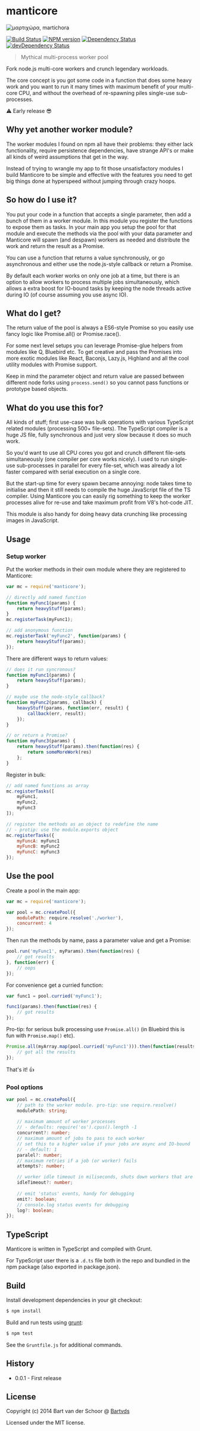# manticore

<img src="https://i.imgur.com/HFN1Nyi.jpg" title="μαρτιχώρα, martichora" />

[![Build Status](https://secure.travis-ci.org/Bartvds/manticore.svg?branch=master)](http://travis-ci.org/Bartvds/manticore) [![NPM version](https://badge.fury.io/js/manticore.svg)](http://badge.fury.io/js/manticore) [![Dependency Status](https://david-dm.org/Bartvds/manticore.svg)](https://david-dm.org/Bartvds/manticore) [![devDependency Status](https://david-dm.org/Bartvds/manticore/dev-status.svg)](https://david-dm.org/Bartvds/manticore#info=devDependencies)

> Mythical multi-process worker pool

Fork node.js multi-core workers and crunch legendary workloads.

The core concept is you got some code in a function that does some heavy work and you want to run it many times with maximum benefit of your multi-core CPU, and without the overhead of re-spawning piles single-use sub-processes.

:warning: Early release :sunglasses:


## Why yet another worker module?

The worker modules I found on npm all have their problems: they either lack functionality, require persistence dependencies, have strange API's or make all kinds of weird assumptions that get in the way.

Instead of trying to wrangle my app to fit those unsatisfactory modules I build Manticore to be simple and effective with the features you need to get big things done at hyperspeed without jumping through crazy hoops.


## So how do I use it?

You put your code in a function that accepts a single parameter, then add a bunch of them in a worker module. In this module you register the functions to expose them as tasks. In your main app you setup the pool for that module and execute the methods via the pool with your data parameter and Manticore will spawn (and despawn) workers as needed and distribute the work and return the result as a Promise. 

You can use a function that returns a value synchronously, or go asynchronous and either use the node.js-style callback or return a Promise. 

By default each worker works on only one job at a time, but there is an option to allow workers to process multiple jobs simultaneously, which allows a extra boost for IO-bound tasks by keeping the node threads active during IO (of course assuming you use async IO).


## What do I get?

The return value of the pool is always a ES6-style Promise so you easily use fancy logic like Promise.all() or Promise.race().

For some next level setups you can leverage Promise-glue helpers from modules like Q, Bluebird etc. To get creative and pass the Promises into more exotic modules like React, Baconjs, Lazy.js, Highland and all the cool utility modules with Promise support.

Keep in mind the parameter object and return value are passed between different node forks using `process.send()` so you cannot pass functions or prototype based objects.


## What do you use this for?

All kinds of stuff; first use-case was bulk operations with various TypeScript related modules (processing 500+ file-sets). The TypeScript compiler is a huge JS file, fully synchronous and just very slow because it does so much work. 

So you'd want to use all CPU cores you got and crunch different file-sets simultaneously (one compiler per core works nicely). I used to run single-use sub-processes in parallel for every file-set, which was already a lot faster compared with serial execution on a single core. 

But the start-up time for every spawn became annoying: node takes time to initialise and then it still needs to compile the huge JavaScript file of the TS compiler. Using Manticore you can easily rig something to keep the worker processes alive for re-use and take maximum profit from V8's hot-code JIT.  

This module is also handy for doing heavy data crunching like processing images in JavaScript.


## Usage

### Setup worker

Put the worker methods in their own module where they are registered to Manticore:

````js
var mc = require('manticore');

// directly add named function
function myFunc1(params) {
	return heavyStuff(params);
}
mc.registerTask(myFunc1);

// add anonymous function
mc.registerTask('myFunc2', function(params) {
	return heavyStuff(params);
});
````

There are different ways to return values:

````js
// does it run syncronous?
function myFunc1(params) {
    return heavyStuff(params);
}

// maybe use the node-style callback?
function myFunc2(params, callback) {
    heavyStuff(params, function(err, result) {
        callback(err, result);
    });
}

// or return a Promise?
function myFunc3(params) {
    return heavyStuff(params).then(function(res) {
        return someMoreWork(res)
    };
}
````

Register in bulk:
````js
// add named functions as array
mc.registerTasks([
    myFunc1,
    myFunc2,
    myFunc3
]);

// register the methods as an object to redefine the name
// - protip: use the module.exports object
mc.registerTasks({
    myFuncA: myFunc1
    myFuncB: myFunc2
    myFuncC: myFunc3
});
````

## Use the pool

Create a pool in the main app:

````js
var mc = require('manticore');

var pool = mc.createPool({
	modulePath: require.resolve('./worker'),
	concurrent: 4
});
````


Then run the methods by name, pass a parameter value and get a Promise:

````js
pool.run('myFunc1', myParams).then(function(res) {
    // got results
}, function(err) {
    // oops
});
````

For convenience get a curried function:

````js
var func1 = pool.curried('myFunc1');

func1(params).then(function(res) {
    // got results
});
````

Pro-tip: for serious bulk processing use `Promise.all()` (in Bluebird this is fun with `Promise.map()` etc).

````js
Promise.all(myArray.map(pool.curried('myFunc1'))).then(function(results) {
    // got all the results
});
````

That's it! :+1:


### Pool options

````ts
var pool = mc.createPool({
	// path to the worker module. pro-tip: use require.resolve()
	modulePath: string;
	
	// maximum amount of worker processes
	// - defaults: require('os').cpus().length -1
	concurrent?: number;	
	// maximum amount of jobs to pass to each worker
	// set this to a higher value if your jobs are async and IO-bound
	// - default: 1
	paralel?: number;	
	// maximum retries if a job (or worker) fails
	attempts?: number;

	// worker idle timeout in miliseconds, shuts down workers that are idling
	idleTimeout?: number;
	
	// emit 'status' events, handy for debugging
	emit?: boolean;
	// console.log status events for debugging
	log?: boolean;
});
````

## TypeScript

Manticore is written in TypeScript and compiled with Grunt. 

For TypeScript user there is a `.d.ts` file both in the repo and bundled in the npm package (also exported in package.json).


## Build

Install development dependencies in your git checkout:

````bash
$ npm install
````

Build and run tests using [grunt](http://gruntjs.com):

````bash
$ npm test
````

See the `Gruntfile.js` for additional commands.


## History

- 0.0.1 - First release


## License

Copyright (c) 2014 Bart van der Schoor @ [Bartvds](https://github.com/Bartvds)

Licensed under the MIT license.
